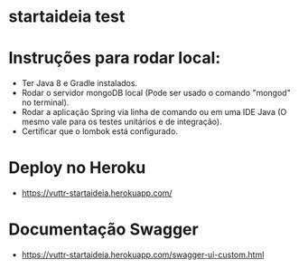 # startaideia test

# Instruções para rodar local:
- Ter Java 8 e Gradle instalados.
- Rodar o servidor mongoDB local (Pode ser usado o comando "mongod" no terminal).
- Rodar a aplicação Spring via linha de comando ou em uma IDE Java (O mesmo vale para os testes unitários e de integração).
- Certificar que o lombok está configurado.

# Deploy no Heroku
- https://vuttr-startaideia.herokuapp.com/

# Documentação Swagger
- https://vuttr-startaideia.herokuapp.com/swagger-ui-custom.html
